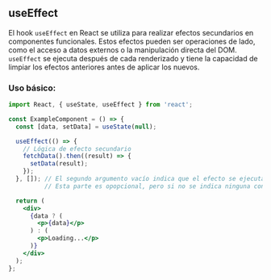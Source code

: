 ## useEffect

El hook `useEffect` en React se utiliza para realizar efectos secundarios en componentes funcionales. Estos efectos pueden ser operaciones de lado, como el acceso a datos externos o la manipulación directa del DOM. `useEffect` se ejecuta después de cada renderizado y tiene la capacidad de limpiar los efectos anteriores antes de aplicar los nuevos.

### Uso básico:

```jsx
import React, { useState, useEffect } from 'react';

const ExampleComponent = () => {
  const [data, setData] = useState(null);

  useEffect(() => {
    // Lógica de efecto secundario
    fetchData().then((result) => {
      setData(result);
    });
  }, []); // El segundo argumento vacío indica que el efecto se ejecuta solo una vez al montar el componente 
          // Esta parte es opopcional, pero si no se indica ninguna condicional, esta se renderiza, cada vez que un componente cualqueira se renderice

  return (
    <div>
      {data ? (
        <p>{data}</p>
      ) : (
        <p>Loading...</p>
      )}
    </div>
  );
};
